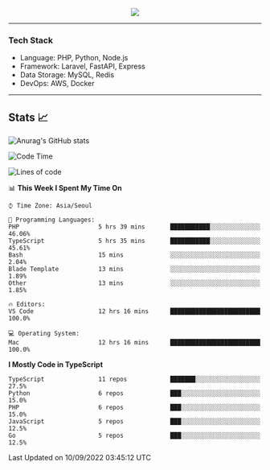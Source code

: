<p align="center">
  <a href="https://github.com/jin-wk">
    <img src="https://hits.seeyoufarm.com/api/count/incr/badge.svg?url=https%3A%2F%2Fgithub.com%2Fjin-wk&count_bg=%23C83D75&title_bg=%23555555&icon=&icon_color=%23E7E7E7&title=Hits&edge_flat=false"/>
  </a>
</p>

---

### Tech Stack
  - Language: PHP, Python, Node.js
  - Framework: Laravel, FastAPI, Express
  - Data Storage: MySQL, Redis
  - DevOps: AWS, Docker

---

## Stats 📈
  
![Anurag's GitHub stats](https://github-readme-stats.vercel.app/api?username=jin-wk&show_icons=true&count_private=true&theme=dracula)


<!--START_SECTION:waka-->
![Code Time](http://img.shields.io/badge/Code%20Time-18%20hrs%2018%20mins-blue)

![Lines of code](https://img.shields.io/badge/From%20Hello%20World%20I%27ve%20Written-251%20Thousand%20lines%20of%20code-blue)

📊 **This Week I Spent My Time On** 

```text
⌚︎ Time Zone: Asia/Seoul

💬 Programming Languages: 
PHP                      5 hrs 39 mins       ███████████░░░░░░░░░░░░░░   46.06% 
TypeScript               5 hrs 35 mins       ███████████░░░░░░░░░░░░░░   45.61% 
Bash                     15 mins             ░░░░░░░░░░░░░░░░░░░░░░░░░   2.04% 
Blade Template           13 mins             ░░░░░░░░░░░░░░░░░░░░░░░░░   1.89% 
Other                    13 mins             ░░░░░░░░░░░░░░░░░░░░░░░░░   1.85%

🔥 Editors: 
VS Code                  12 hrs 16 mins      █████████████████████████   100.0%

💻 Operating System: 
Mac                      12 hrs 16 mins      █████████████████████████   100.0%

```

**I Mostly Code in TypeScript** 

```text
TypeScript               11 repos            ███████░░░░░░░░░░░░░░░░░░   27.5% 
Python                   6 repos             ███░░░░░░░░░░░░░░░░░░░░░░   15.0% 
PHP                      6 repos             ███░░░░░░░░░░░░░░░░░░░░░░   15.0% 
JavaScript               5 repos             ███░░░░░░░░░░░░░░░░░░░░░░   12.5% 
Go                       5 repos             ███░░░░░░░░░░░░░░░░░░░░░░   12.5%

```



 Last Updated on 10/09/2022 03:45:12 UTC
<!--END_SECTION:waka-->